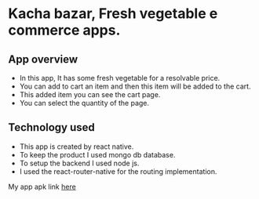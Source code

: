 # Kacha bazar, Fresh vegetable e commerce apps.

## App overview

- In this app, It has some fresh vegetable for a resolvable price.
- You can add to cart an item and then this item will be added to the cart.
- This added item you can see the cart page.
- You can select the quantity of the page.

## Technology used

- This app is created by react native.
- To keep the product I used mongo db database.
- To setup the backend I used node js.
- I used the react-router-native for the routing implementation.

My app apk link [here](https://drive.google.com/file/d/1Ba9bn4DYN5aaJycgjIIFQAvlPdcKB5z5/view?usp=sharing)
